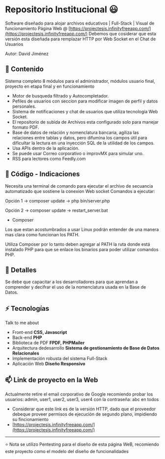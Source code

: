 # Repositorio Institucional 😃
Software diseñado para alojar archivos educativos | Full-Stack | Visual de funcionamiento Página Web @ [https://projectesis.infinityfreeapp.com/](https://projectesis.infinityfreeapp.com/)
Debemos que cosiderar que esta versión esta diseñada para remplazar HTTP por Web Socket en el Chat de Usuarios

Autor: David Jiménez

## 👯 Contenido
Sistema completo 8 módulos para el administrador, módulos usuario final, proyecto en etapa final y en funcionamiento
- Motor de busqueda filtrado y Autocompletador.
- Pefiles de usuarios con seccion para modificar imagen de perfil y datos personales.
- Sistema de notificaciones y chat de usuarios que utiliza tecnología Web Socket.
- El repositorio de subida de Archivos esta configurado solo para manejar formato PDF.
- Base de datos de relación y nomenclatura bancaria, agiliza las relaciones entre tablas y datos, pero difumina los campos
  útil para dificultar la lectura en una inyección SQL de la utilidad de los campos.
- Usa APIs dentro de la aplicación.
- Se puede usar Correo corporativo o improvMX para simular uno.
- RSS para lectores como Feedly.com
## 💬 Código - Indicaciones
Necesita una terminal de comando para ejecutar el archivo de secuancia automatizado que sostiene la conexion Web socket
Comandos a ejecutar:

Opción 1
-> composer update
-> php bin/server.php

Opción 2
-> composer update
-> restart_server.bat

* Composer

Los que estan acostumbrados a usar Linux podrán entender de una manera mas clara como funcionan los PATH.

Utiliza Composer por lo tanto deben agregar al PATH la ruta donde está instalado PHP para que se enlace los binarios para poder utilizar comandos PHP.

## 🧐 Detalles
Se debe que capacitar a los desarrolladores para que aprendan a comprender y decifrar el uso de la nomenclatura usada en la Base de Datos.

## ⚡ Tecnologías
Talk to me about
- Front-end **CSS, Javascript**
- Back-end **PHP**
- Biblioteca de PDF **FPDF, PHPMailer**
- Arquitectura dedesarrollo **Sistema de gestionamiento de Base de Datos Relacionales**
- Implementación robusta del sistema Full-Stack
- Aplicación Web **Diseño Responsivo**

## 📫 Link de proyecto en la Web
Actualmente retire el email corporativo de Google recomiendo probar los usuarios: admin, user1, user2, user3, user4 con la contraseña: abc en todos
- Considerar que este línk es de la versión HTTP, dado que el proveedor debeque proveer permisos de ejecución de segundo plano, impidiendo su fincionamiento
- [https://projectesis.infinityfreeapp.com/](https://projectesis.infinityfreeapp.com/)
---
⭐️ Nota
se utilizo Pentesting para el diseño de esta página WeB, recomiendo este proyecto como el modelo del diseño de funcionalidades
